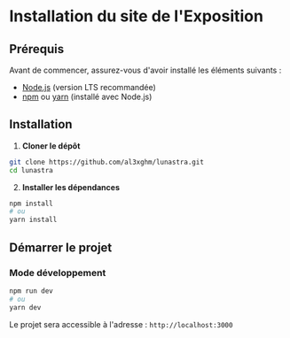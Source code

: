 # Installation du site de l'Exposition

## Prérequis
Avant de commencer, assurez-vous d'avoir installé les éléments suivants :

- [Node.js](https://nodejs.org/) (version LTS recommandée)
- [npm](https://www.npmjs.com/) ou [yarn](https://yarnpkg.com/) (installé avec Node.js)

## Installation

1. **Cloner le dépôt**
```sh
git clone https://github.com/al3xghm/lunastra.git
cd lunastra
```

2. **Installer les dépendances**
```sh
npm install
# ou
yarn install
```

## Démarrer le projet

### Mode développement
```sh
npm run dev
# ou
yarn dev
```
Le projet sera accessible à l'adresse : `http://localhost:3000`
